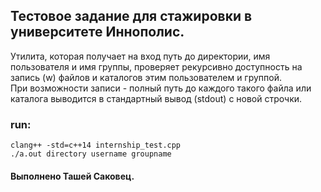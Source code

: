 ## Тестовое задание для стажировки в университете Иннополис.

Утилита, которая получает на вход путь до директории, имя пользователя и имя группы, проверяет рекурсивно доступность на запись (w) файлов и каталогов этим пользователем и группой.  
При возможности записи - полный путь до каждого такого файла или каталога выводится в стандартный вывод (stdout) с новой строчки.

### run:
```
clang++ -std=c++14 internship_test.cpp
./a.out directory username groupname
```

#### Выполнено Ташей Саковец.
